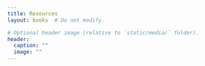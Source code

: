 ```yaml
---
title: Resources
layout: books  # Do not modify.

# Optional header image (relative to `static/media/` folder).
header:
  caption: ""
  image: ""
---
```


